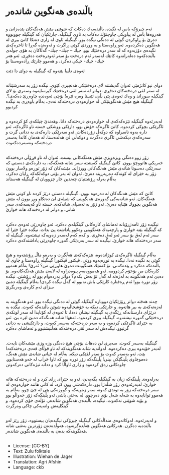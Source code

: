 # باڵندەی هەنگوین شاندەر

##
ئەم چیرۆكە باس لە نگیدە، باڵندەیەك دەكات كە شوێنی مێش هەنگەكان پێدەزانێ و هەروەها باس لە پیاویكی چاوچنۆك دەكات بە ناوی گینگیلە. جارێكیان كە گینگیلە چووبووە دەرێ بۆ ڕاوكردن گوێی لە دەنگی نیگدە بوو. گینگیلە ئاوی لە زاری دەتكا كاتێ بیری لە هەنگوین دەكردەوە. ئەو ڕاوەستا و بە ووردی گوێی ڕاگرت و ئەوەندە گەڕا تا ئاخرەكەی نگیدەی دۆزیەوە كە لە سەر درەختێك بوو. جیك – جیك- جیك- گەڵاكان بە هۆی جوڵەی باڵندەكەوە دەلەرانەوە كاتێك لەسەر ئەم درەخت بۆ سەر ئەودرەخت دەفڕی. ئەو هەر جیك- جیك- جیكی دەكرد، و هەموو جارێك ڕادەوەستا بۆ

ئەوەی دڵنیا بێتەوە كە گینگیلە بە دوای دا دێت

##
دوای نیو كاتژمێر، ئەوان گەیشتنە لای درەختێكی هەنجیری كێوی. نیگدە زۆر بە سەرشێتانە لە سەر لقی درەختەكان دەفڕی. دواتر لە سەر لقی درەختێك گیرسایەوە وسەری بۆ لای گینگیلە سوڕاند و وەك ئەوەی پێی بڵێ، ئێستا وەرە ئێرە! بۆچی ئەوەندە چاوەڕێ دەكەی؟. گینگیلە هیچ مێش هەنگوینێكی لە خوارەوەی درەختەكە نەدی، بەڵام باوەڕی بە نیگدە كردبوو

##
لەبەرئەوە گینگیلە نێزەكەكەی لە خوارەوەی درەختەكە دانا، وهەندێ چیلكەی كۆ كردەوە و ئاگرێكی بچوكی كردەوە. كاتێ ئاگرەكە خۆش بوو، دارێكی ووشكی خستە ناو ئاگرەكە، ئەو دارە بەوە ناسراوە كە دوكەڵ زۆردەكات. ئەو سەرێكی دارەكەی بە ددانی گرت و سەرەكەی دیكەشی ئاگری دەگرت و دوكەڵی لێ هەڵدەستا، لە هەمان كاتدا بەسەر درەختەكە وەسەردەكەوت

##
زۆر زوو دەنگی ویزەویزی مێش هەنگەكانی بیست. ئەوان لە ناو قڕۆڵی درەختەكە خەریكی هاتووچۆ بوون. كاتێ گینگیلە گەیشتە سەر شانە هەنگەكە، بە دارەكەی دەستی كە سەرێكی دەسوتا شانەی مێش هەنگەكانی وورژاند. مێشەكان كە زۆر توڕەو ولاسار بوون زۆر بە خێرای لە كونەكە دەرپەڕینە دەرێ. ئەوان لە بەر بۆنی دوكەڵكەكە ڕایان دەكرد، بەڵام بەرلە ڕۆشتنیان چەندین جار چزوویان لە گینگیلە هەستاند

##
كاتێ كە مێش هەنگەكان لە دەرەوە بوون، گینگیلە دەستی درێژ كردە ناو كونی مێش هەنگەكان. ئەو شانەیەكی گەورەی هەنگوینی كە شیلەی لێ دەتكاو وپڕ بوون لە مێش هەنگوین بچووك هێنایە دەرێ. ئەو زۆر بە ئەسپای شانەكەی خستە ناو كەیسەكەی سەر شانی. و دواتر لە درەختەكە هاتە خوارێ

##
نیگیدە زۆر تامەزرۆیانە تەماشای كارەكانی گینگیلەی دەكرد. ئەو چاوەڕێی ئەوەی دەكرد كە گینگیلە بێتە خوارێ و پارچەیەك هەنگوینی وەكوو پاداشت پێ بدات. نیگدە خێرا خێرا لە سەر ئەم لەق بۆ سەر ئەو لەق دەفڕی، و كەم كەم لەسەر زەویەكە نیشتەوە. گینگیلە لە سەر درەختەكە هاتە خوارێ. نیگیدە لە سەر بەردێكی گەورە چاوەڕێی پاداشتەكەی دەكرد

##
بەڵام گینگیلە ئاگرەكەی كوژاندەوە، نێزەكەكەی هەڵگرت و بەرەو ماڵ ڕۆشتەوە و هیچ گوێی بە نگیدە نەدا. نیگدە بە توڕەیەوە ووتی، ڤیكتور ڤیكتور! گینگیلە ڕاوەستا و چاوی لە باڵندەكە دەكرد و پێدەكەنی. تۆ كەمێك هەنگوینت دەوێ هاوڕێی من؟ ئەرێ! بەڵام هەموو كارەكان من بۆخۆم كردوومە، ئەو هەمووەیەم پیوەدراوە لە لایەن مێش هەنگەكانەوە. بۆ دەبێ ئەم هەنگوینە بە لەزەتە لە گەڵ تۆ بەش بكەم؟ دواتر بەردەوام بوو لە ڕۆشتن. نیگدە زۆر توڕە بوو! ئەم ڕەفتارە كارێكی باش نەبوو لە گەڵ نیگدە كردی! بەڵام گینگیلە دەبێ سزای ئەم كارەی وەربگرێ

##
چەند هەفتە دواتر ڕۆژێكیان دووبارە گینگیلە گوێی لە دەنگی نیگدە بوو. ئەو هەنگوینە بە لەزەتەكەی بە بیر هاتەوە، و جارێكی دیكە بە خۆشحاڵیەوە شوێن باڵندەكە كەوت. نیگدە بە درێژای دارستانەكە ڕێگەی بە گینگیلە نیشان دەدا، تا ئەوەی لە كۆتایدا لە سەر لوتكەی درەختێكی گەورە نیشتەوە. گینگیلە بیری كردەوە، ئەهها! شانە هەنگەكە دەبێ لێرە بێ. ئەو بە خێرای ئاگرێكی كردەوە و بە سەر درەختەكە بەسەر كەوت، و دارێكیشی بە ددانی گرتبوو. نیگدەش لە سەر لقی درەختەكە هەڵنیشتبوو و تەماشای دەكرد

##
گینگیلە بەسەر كەوت، سەیری لێ دەهات بۆچی هیچ دەنگی وزە وزی مێشەكان نایەت. لەبەر خۆیەوە بیری دەكردەوە، لەوانەیە شانە هەنگوینەكە لە ناو قوڵای قەدی درەختەكەدا بێت. ئەو بەسەر كەوت بۆ سەر لقێكی دیكە. بەڵام لە جیاتی شانەی مێش هەنگ، دەموچاوی پڵینگێكی بینی! پڵینگەكە زۆر توڕە بوو كە ئاوا خراپ لە خەو هەستابوو. چاوەكانی زەق كردەوە و زاری ئاواڵا كرد و ددانە تیژەكانی دەركەوتن

##
بەرلەوەی پڵینگەكە زیان بە گینگیلە بگەیەنێ، ئەو بە خێرای ڕای كرد و لە درەختەكە هاتە خوارێ. لەبەرئەوەی زۆر شڵەژا بوو، دارەكەشی وون كرد، لە كاتی هاتنە خوارەوەی لە سەر درەختەكە زۆر بە توندی كەوتە سەر زەویەكە و گووزەكی پێی لە جێ چوو. بەڵام بە هەموو توانایەوە بە شەلە شەل بۆی دەرچوو. لە بەختی باشی ئەو پڵینگەكە زۆر خەواڵو بوو و بۆیە شوێنی نەكەوت. نیگیدە، باڵندەی هەنگوین شاندەر، تۆڵەی خۆی كردەوە. و گینگلیەش وانەیەكی چاكی وەرگرت

##
و لەبەرئەوە، لەوكاتەوەی منداڵەكانی گینگیلە چیرۆكی نیگیدەیان بیستووە، زۆر ڕێز لەو باڵندەیە دەگرن. هەركاتێ هەنگوین هەڵدەگرنەوە، هەوڵدەدەن زۆرترین بەشی شانە هەنگوینەكە بدەن بە باڵندەی هەنگوین شاندەر.

##
* License: [CC-BY]
* Text: Zulu folktale
* Illustration: Wiehan de Jager
* Translation: Agri Afshin
* Language: ckb
